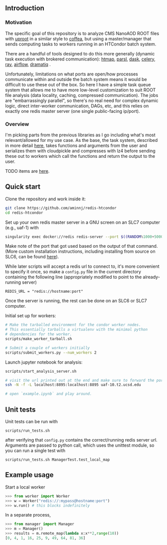## Introduction

### Motivation

The specific goal of this repository is to analyze CMS NanoAOD ROOT files with [uproot](https://github.com/scikit-hep/uproot)
in a similar style to [coffea](https://github.com/CoffeaTeam/coffea), but using a master/manager
that sends computing tasks to workers running in an HTCondor batch system.

There are a handful of tools designed to do this more generally (dynamic task execution with brokered communication):
[htmap](https://github.com/htcondor/htmap),
[parsl](https://github.com/Parsl/parsl),
[dask](https://distributed.dask.org/en/latest/),
[celery](https://github.com/celery/celery),
[ray](https://github.com/ray-project/ray),
[airflow](https://github.com/apache/airflow),
[dramatiq](https://github.com/Bogdanp/dramatiq)
.

Unfortunately, limitations on what ports are open/how processes communicate
within and outside the batch system means it would be difficult to use these
out of the box. So here I have a simple task queue system that allows me to
have more low-level customization to suit ROOT file analysis (data locality,
caching, compressed communication). The jobs are "embarrassingly parallel",
so there's no real need for complex dynamic logic, direct inter-worker
communication, DAGs, etc, and this relies on exactly one redis master server
(one single public-facing ip/port).

### Overview

I'm picking parts from the previous libraries as I go including
what's most relevant/allowed for my use case. As the base, the task system, described
in more detail [here](notes/minimal_queue.md), takes functions and arguments
from the user and serializes them with cloudpickle and compresses with lz4 
before sending these out to workers which call the functions and return the
output to the user.

TODO items are [here](notes/todo.md).


## Quick start

Clone the repository and work inside it:
```bash
git clone https://github.com/aminnj/redis-htcondor
cd redis-htcondor
```


Set up your own redis master server in a GNU screen on an SLC7 computer (e.g., uaf-1) with
```bash
singularity exec docker://redis redis-server --port $((RANDOM%1000+50000)) --loglevel verbose
```
Make note of the port that got used based on the output of that command.
(More custom installation instructions, including installing from source on SLC6, 
can be found [here](notes/installing_redis.md)).

While later scripts will accept a redis url to connect to, it's more convenient to specify it once,
so make a `config.py` file in the current directory containing the following line (appropriately modified
to point to the already-running server)
```
REDIS_URL = "redis://hostname:port"
```

Once the server is running, the rest can be done on an SLC6 or SLC7 computer.

Initial set up for workers:
```bash
# Make the tarballed environment for the condor worker nodes.
# This essentially tarballs a virtualenv with the minimal python
# dependencies for the worker.
scripts/make_worker_tarball.sh

# Submit a couple of workers initially
scripts/submit_workers.py --num_workers 2
```

Launch jupyter notebook for analysis:
```bash
scripts/start_analysis_server.sh

# visit the url printed out at the end and make sure to forward the port to your laptop first. e.g.,
ssh -N -f -L localhost:8895:localhost:8895 uaf-10.t2.ucsd.edu

# open `example.ipynb` and play around.
```

## Unit tests

Unit tests can be run with
```
scripts/run_tests.sh
```
after verifying that `config.py` contains the correct/running redis server url.
Arguments are passed to python call, which uses the unittest module, 
so you can run a single test with
```
scripts/run_tests.sh ManagerTest.test_local_map
```

## Example usage

Start a local worker
```python
>>> from worker import Worker
>>> w = Worker("redis://:mypass@hostname:port")
>>> w.run() # this blocks indefinitely
```

In a separate process,
```python
>>> from manager import Manager
>>> m = Manager()
>>> results = m.remote_map(lambda x:x**2,range(10))
[0, 4, 1, 16, 25, 9, 49, 64, 81, 36]
```
